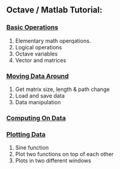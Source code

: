 ## Octave / Matlab Tutorial:
### [Basic Operations](Week_2/Basic_Operations.md)
1. Elementary math operqations.
2. Logical operations    
3. Octave variables
4. Vector and matrices

### [Moving Data Around](Week_2/Moving_Data_Around.md)
1. Get matrix size, length & path change
2. Load and save data    
3. Data manipulation

### [Computing On Data](Week_2/Computing_On_Data.md)

### [Plotting Data](Week_2/Plotting_Data.md)
1. Sine function
2. Plot two functions on top of each other    
3. Plots in two different windows
